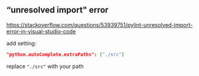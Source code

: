 ## “unresolved import" error

https://stackoverflow.com/questions/53939751/pylint-unresolved-import-error-in-visual-studio-code

add setting:

```json
"python.autoComplete.extraPaths": ["./src"]
```

replace `"./src"` with your path

